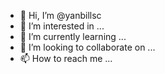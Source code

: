 - 👋 Hi, I’m @yanbillsc
- 👀 I’m interested in ...
- 🌱 I’m currently learning ...
- 💞️ I’m looking to collaborate on ...
- 📫 How to reach me ...

<!---
yanbillsc/yanbillsc is a ✨ special ✨ repository because its `README.md` (this file) appears on your GitHub profile.
You can click the Preview link to take a look at your changes.
--->
